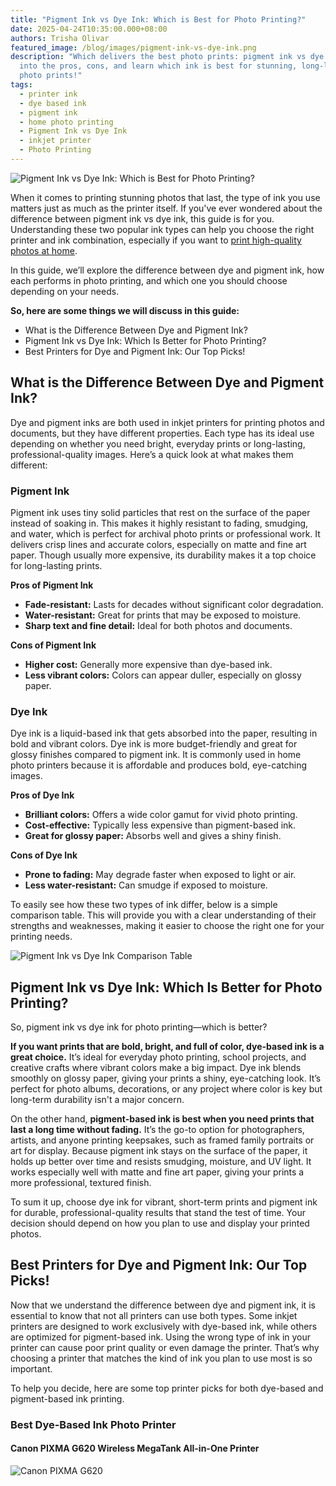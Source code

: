 ```yaml
---
title: "Pigment Ink vs Dye Ink: Which is Best for Photo Printing?"
date: 2025-04-24T10:35:00.000+08:00
authors: Trisha Olivar
featured_image: /blog/images/pigment-ink-vs-dye-ink.png
description: "Which delivers the best photo prints: pigment ink vs dye ink? Dive
  into the pros, cons, and learn which ink is best for stunning, long-lasting
  photo prints!"
tags:
  - printer ink
  - dye based ink
  - pigment ink
  - home photo printing
  - Pigment Ink vs Dye Ink
  - inkjet printer
  - Photo Printing
---
```

![Pigment Ink vs Dye Ink: Which is Best for Photo Printing?](/blog/images/pigment-ink-vs-dye-ink.png "Pigment Ink vs Dye Ink: Which is Best for Photo Printing?")

When it comes to printing stunning photos that last, the type of ink you use matters just as much as the printer itself. If you've ever wondered about the difference between pigment ink vs dye ink, this guide is for you. Understanding these two popular ink types can help you choose the right printer and ink combination, especially if you want to [print high-quality photos at home](https://www.compandsave.com/blog/posts/how-to-print-high-quality-photos-at-home.html).

In this guide, we’ll explore the difference between dye and pigment ink, how each performs in photo printing, and which one you should choose depending on your needs.

**So, here are some things we will discuss in this guide:**

* What is the Difference Between Dye and Pigment Ink?
* Pigment Ink vs Dye Ink: Which Is Better for Photo Printing?
* Best Printers for Dye and Pigment Ink: Our Top Picks!

## **What is the Difference Between Dye and Pigment Ink?**

Dye and pigment inks are both used in inkjet printers for printing photos and documents, but they have different properties. Each type has its ideal use depending on whether you need bright, everyday prints or long-lasting, professional-quality images. Here’s a quick look at what makes them different:

### **Pigment Ink**

Pigment ink uses tiny solid particles that rest on the surface of the paper instead of soaking in. This makes it highly resistant to fading, smudging, and water, which is perfect for archival photo prints or professional work. It delivers crisp lines and accurate colors, especially on matte and fine art paper. Though usually more expensive, its durability makes it a top choice for long-lasting prints.

**Pros of Pigment Ink**

* **Fade-resistant:** Lasts for decades without significant color degradation.
* **Water-resistant:** Great for prints that may be exposed to moisture.
* **Sharp text and fine detail:** Ideal for both photos and documents.

**Cons of Pigment Ink**

* **Higher cost:** Generally more expensive than dye-based ink.
* **Less vibrant colors:** Colors can appear duller, especially on glossy paper.

### **Dye Ink**

Dye ink is a liquid-based ink that gets absorbed into the paper, resulting in bold and vibrant colors. Dye ink is more budget-friendly and great for glossy finishes compared to pigment ink. It is commonly used in home photo printers because it is affordable and produces bold, eye-catching images.

**Pros of Dye Ink**

* **Brilliant colors:** Offers a wide color gamut for vivid photo printing.
* **Cost-effective:** Typically less expensive than pigment-based ink.
* **Great for glossy paper:** Absorbs well and gives a shiny finish.

**Cons of Dye Ink**

* **Prone to fading:** May degrade faster when exposed to light or air.
* **Less water-resistant:** Can smudge if exposed to moisture.

To easily see how these two types of ink differ, below is a simple comparison table. This will provide you with a clear understanding of their strengths and weaknesses, making it easier to choose the right one for your printing needs.

![Pigment Ink vs Dye Ink Comparison Table](/blog/images/table.png "Pigment Ink vs Dye Ink Comparison Table")

## **Pigment Ink vs Dye Ink: Which Is Better for Photo Printing?**

So, pigment ink vs dye ink for photo printing—which is better?

**If you want prints that are bold, bright, and full of color, dye-based ink is a great choice.** It’s ideal for everyday photo printing, school projects, and creative crafts where vibrant colors make a big impact. Dye ink blends smoothly on glossy paper, giving your prints a shiny, eye-catching look. It’s perfect for photo albums, decorations, or any project where color is key but long-term durability isn't a major concern.

On the other hand, **pigment-based ink is best when you need prints that last a long time without fading.** It’s the go-to option for photographers, artists, and anyone printing keepsakes, such as framed family portraits or art for display. Because pigment ink stays on the surface of the paper, it holds up better over time and resists smudging, moisture, and UV light. It works especially well with matte and fine art paper, giving your prints a more professional, textured finish.

To sum it up, choose dye ink for vibrant, short-term prints and pigment ink for durable, professional-quality results that stand the test of time. Your decision should depend on how you plan to use and display your printed photos.

## **Best Printers for Dye and Pigment Ink: Our Top Picks!**

Now that we understand the difference between dye and pigment ink, it is essential to know that not all printers can use both types. Some inkjet printers are designed to work exclusively with dye-based ink, while others are optimized for pigment-based ink. Using the wrong type of ink in your printer can cause poor print quality or even damage the printer. That’s why choosing a printer that matches the kind of ink you plan to use most is so important.

To help you decide, here are some top printer picks for both dye-based and pigment-based ink printing.

### **Best Dye-Based Ink Photo Printer**

#### **Canon PIXMA G620 Wireless MegaTank All-in-One Printer**

![Canon PIXMA G620](/blog/images/canon.png "Canon PIXMA G620")
